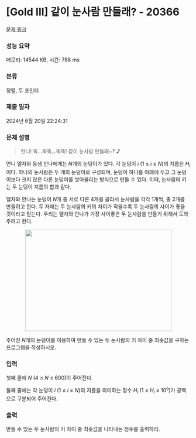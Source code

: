# [Gold III] 같이 눈사람 만들래? - 20366 

[문제 링크](https://www.acmicpc.net/problem/20366) 

### 성능 요약

메모리: 14544 KB, 시간: 788 ms

### 분류

정렬, 두 포인터

### 제출 일자

2024년 6월 20일 22:24:31

### 문제 설명

<blockquote>
<p>언니! 똑...똑똑...똑똑! 같이 눈사람 만들래~? ♪</p>
</blockquote>

<p>언니 엘자와 동생 안나에게는 <em>N</em>개의 눈덩이가 있다. 각 눈덩이 <em>i</em> (1 ≤ <em>i</em> ≤ <em>N</em>)의 지름은 <em>H<sub>i</sub></em> 이다. 하나의 눈사람은 두 개의 눈덩이로 구성되며, 눈덩이 하나를 아래에 두고 그 눈덩이보다 크지 않은 다른 눈덩이를 쌓아올리는 방식으로 만들 수 있다. 이때, 눈사람의 키는 두 눈덩이 지름의 합과 같다.</p>

<p>엘자와 안나는 눈덩이 <em>N</em>개 중 서로 다른 4개를 골라서 눈사람을 각각 1개씩, 총 2개를 만들려고 한다. 두 자매는 두 눈사람의 키의 차이가 작을수록 두 눈사람의 사이가 좋을 것이라고 믿는다. 우리는 엘자와 안나가 가장 사이좋은 두 눈사람을 만들기 위해서 도와주려고 한다.</p>

<p style="text-align: center;"><img alt="" src="https://upload.acmicpc.net/65c871bd-cf26-4fd7-bda6-91728bbaf742/-/preview/" style="height: 277px; width: 400px;"></p>

<p>주어진 <em>N</em>개의 눈덩이를 이용하여 만들 수 있는 두 눈사람의 키 차이 중 최솟값을 구하는 프로그램을 작성하시오.</p>

### 입력 

 <p>첫째 줄에 <em>N</em> (4 ≤ <em>N</em> ≤ 600)이 주어진다.</p>

<p>둘째 줄에는 각 눈덩이 <em>i</em> (1 ≤ <em>i</em> ≤ <em>N</em>)의 지름을 의미하는 정수 <em>H<sub>i</sub></em> (1 ≤ <em>H<sub>i</sub></em> ≤ 10<sup><span style="font-size: 10.8333px;">9</span></sup>)가 공백으로 구분되어 주어진다.</p>

### 출력 

 <p>만들 수 있는 두 눈사람의 키 차이 중 최솟값을 나타내는 정수를 출력하라.</p>

